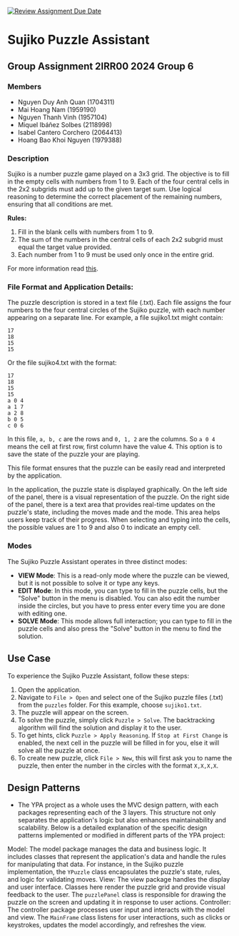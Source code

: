 [![Review Assignment Due Date](https://classroom.github.com/assets/deadline-readme-button-24ddc0f5d75046c5622901739e7c5dd533143b0c8e959d652212380cedb1ea36.svg)](https://classroom.github.com/a/_p0yNlNQ)

# Sujiko Puzzle Assistant

## Group Assignment 2IRR00 2024 Group 6

### Members
- Nguyen Duy Anh Quan (1704311)
- Mai Hoang Nam (1959190)
- Nguyen Thanh Vinh (1957104)
- Miquel Ibáñez Solbes (2118998)
- Isabel Cantero Corchero (2064413)
- Hoang Bao Khoi Nguyen (1979388)

### Description
Sujiko is a number puzzle game played on a 3x3 grid. The objective is to fill 
in the empty cells with numbers from 1 to 9. Each of the four central cells in 
the 2x2 subgrids must add up to the given target sum. 
Use logical reasoning to determine the correct placement of the remaining 
numbers, ensuring that all conditions are met.

**Rules:**
1. Fill in the blank cells with numbers from 1 to 9.
2. The sum of the numbers in the central cells of each 2x2 subgrid must equal the target value provided.
3. Each number from 1 to 9 must be used only once in the entire grid.

For more information read [this](https://en.wikipedia.org/wiki/Sujiko).

### File Format and Application Details:
The puzzle description is stored in a text file (.txt). Each file assigns the 
four numbers to the four central circles of the Sujiko puzzle, with each number 
appearing on a separate line. For example, a file sujiko1.txt might contain:
```
17
18
15
15
```

Or the file sujiko4.txt with the format:
```
17
18
15
15
a 0 4
a 1 7
a 2 8
b 0 5
c 0 6
```
In this file, `a, b, c` are the rows and `0, 1, 2` are the columns. So `a 0 4` means the cell at first row, first column have the value 4. This option is to save the state of the puzzle your are playing.

This file format ensures that the puzzle can be easily read and interpreted 
by the application.

In the application, the puzzle state is displayed graphically. 
On the left side of the panel, there is a visual representation of the puzzle.
On the right side of the panel, there is a text area that provides real-time 
updates on the puzzle's state, including the moves made and the mode.
This area helps users keep track of their progress.
When selecting and typing into the cells, the possible values are 
1 to 9 and also 0 to indicate an empty cell.

### Modes
The Sujiko Puzzle Assistant operates in three distinct modes:
- **VIEW Mode**: This is a read-only mode where the puzzle can be viewed, 
    but it is not possible to solve it or type any keys.
- **EDIT Mode**: In this mode, you can type to fill in the puzzle cells, 
    but the "Solve" button in the menu is disabled. You can also edit the
    number inside the circles, but you have to press enter every time you are
    done with editing one.
- **SOLVE Mode**: This mode allows full interaction; you can type to fill 
    in the puzzle cells and also press the "Solve" button in the menu 
    to find the solution.

## Use Case
To experience the Sujiko Puzzle Assistant, follow these steps:
1. Open the application.
2. Navigate to `File > Open` and select one of the Sujiko puzzle files (.txt) 
    from the `puzzles` folder. For this example, choose `sujiko1.txt`.
3. The puzzle will appear on the screen.
4. To solve the puzzle, simply click `Puzzle > Solve`. The backtracking 
    algorithm will find the solution and display it to the user.
5. To get hints, click `Puzzle > Apply Reasoning`. If `Stop at First Change` is enabled, the next cell in the puzzle will be filled in for you, else it will solve all the puzzle at once.
6. To create new puzzle, click `File > New`, this will first ask you to name the puzzle, then enter the number in the circles with the format `X,X,X,X`.

## Design Patterns
- The YPA project as a whole uses the MVC design pattern, with each packages representing each of the 3 layers. This structure not only separates the application's logic but also enhances maintainability and scalability. Below is a detailed explanation of the specific design patterns implemented or modified in different parts of the YPA project:

Model: The model package manages the data and business logic. It includes classes that represent the application's data and handle the rules for manipulating that data. For instance, in the Sujiko puzzle implementation, the `YPuzzle` class encapsulates the puzzle's state, rules, and logic for validating moves.
View: The view package handles the display and user interface. Classes here render the puzzle grid and provide visual feedback to the user. The `puzzlePanel` class is responsible for drawing the puzzle on the screen and updating it in response to user actions.
Controller: The controller package processes user input and interacts with the model and view. The `MainFrame` class listens for user interactions, such as clicks or keystrokes, updates the model accordingly, and refreshes the view.

